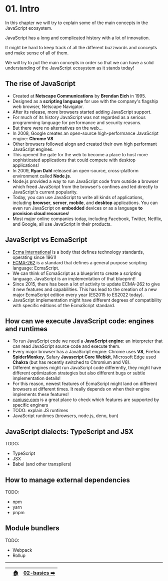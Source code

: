 <!-- ⚠️ FILE AUTOMATICALLY GENERATED. PLEASE DO NOT EDIT. CHANGE README.md.tpl INSTEAD! ⚠️  -->

# 01. Intro

In this chapter we will try to explain some of the main concepts in the JavaScript ecosystem.

JavaScript has a long and complicated history with a lot of innovation.

It might be hard to keep track of all the different buzzwords and concepts and make sense of all of them.

We will try to put the main concepts in order so that we can have a solid understanding of the JavaScript ecosystem as it stands today!


## The rise of JavaScript

- Created at **Netscape Communications** by **Brendan Eich** in 1995.
- Designed as a **scripting language** for use with the company's flagship web browser, Netscape Navigator.
- After its release, more browsers started adding JavaScript support.
- For much of its history JavaScript was not regarded as a serious programming language for performance and security reasons.
- But there were no alternatives on the web...
- In 2008, Google creates an open-source high-performance JavaScript engine: **Chrome V8**
- Other browsers followed alogn and created their own high performant JavaScript engines.
- This opened the gate for the web to become a place to host more sophisticated applications that could compete with desktop applications!
- In 2009, **Ryan Dahl** released an open-source, cross-platform environment called **Node.js**.
- Node.js provided a way to run JavaScript code from outside a browser which freed JavaScript from the browser's confines and led directly to JavaScript's current popularity.
- Today, you can use JavaScript to write all kinds of applications, including **browser**, **server**, **mobile**, and **desktop** applications. You can even run JavaScript on **embedded** devices or as a language **to provision cloud resources**!
- Most major online companies today, including Facebook, Twitter, Netflix, and Google, all use JavaScript in their products.


## JavaScript vs EcmaScript

- [Ecma International](https://en.wikipedia.org/wiki/Ecma_International) is a body that defines technology standards, operating since 1961!
- [ECMA-262](https://www.ecma-international.org/publications-and-standards/standards/ecma-262/) is a standard that defines a general purpose scripting language: EcmaScript.
- We can think of EcmaScript as a blueprint to create a scripting language. JavaScript is an implementation of that blueprint!
- Since 2015, there has been a lot of activity to update ECMA-262 to give it new features and capabilities. This has lead to the creation of a new major EcmaScript edition every year (ES2015 to ES2022 today).
- JavaScript implementation might have different degrees of compatibility with specific editions of the EcmaScript standard.


## How can we execute JavaScript code: engines and runtimes

- To run JavaScript code we need a **JavaScript engine**: an interpreter that can read JavaScript source code and execute them.
- Every major browser has a JavaScript engine: Chrome uses **V8**, Firefox **SpiderMonkey**, Safary **Javascript Core Webkit**, Microsoft Edge used **Chakra** (but has recently switched to Chromium and V8).
- Different engines might run JavaScript code differently, they might have different optimization strategies but also different bugs or subtle implementation details!
- For this reason, newest features of EcmaScript might land on different browsers at different times. It really depends on when their engine implements these features!
- [caniuse.com](https://caniuse.com/) is a great place to check which features are supported by specific enginers
- TODO: explain JS runtimes
- JavaScript runtimes (browsers, node.js, deno, bun)


## JavaScript dialects: TypeScript and JSX

TODO:

- TypeScript
- JSX
- Babel (and other transpilers)





## How to manage external dependencies

TODO:

- npm
- yarn
- pnpm


## Module bundlers

TODO:

- Webpack
- Rollup


---


|    | [🏠](/README.md) | [02-basics ➡️](/02-basics/README.md) |
|:--|:---------------:|------------------------------------:|


